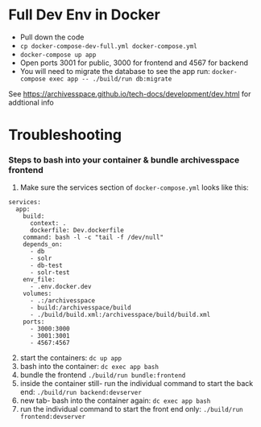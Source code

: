 # Full Dev Env in Docker

- Pull down the code
- `cp docker-compose-dev-full.yml docker-compose.yml`
- `docker-compose up app`
- Open ports 3001 for public, 3000 for frontend and 4567 for backend
- You will need to migrate the database to see the app run: `docker-compose exec app -- ./build/run db:migrate`


See https://archivesspace.github.io/tech-docs/development/dev.html for addtional info
# Troubleshooting

### Steps to bash into your container & bundle archivesspace frontend

1. Make sure the services section of `docker-compose.yml` looks like this:
```
services:
  app:
    build:
      context: .
      dockerfile: Dev.dockerfile
    command: bash -l -c "tail -f /dev/null"
    depends_on:
      - db
      - solr
      - db-test
      - solr-test
    env_file:
      - .env.docker.dev
    volumes:
      - .:/archivesspace
      - build:/archivesspace/build
      - ./build/build.xml:/archivesspace/build/build.xml
    ports:
      - 3000:3000
      - 3001:3001
      - 4567:4567
```

2. start the containers: `dc up app`
3. bash into the container: `dc exec app bash`
4. bundle the frontend `./build/run bundle:frontend`
5. inside the container still- run the individual command to start the back end: `./build/run backend:devserver`
6. new tab- bash into the container again: `dc exec app bash`
7. run the individual command to start the front end only: `./build/run frontend:devserver`